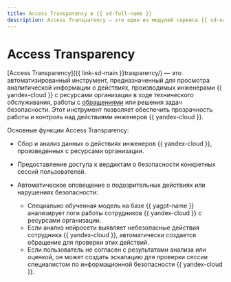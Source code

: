```yaml
---
title: Access Transparency в {{ sd-full-name }}
description: Access Transparency — это один из модулей сервиса {{ sd-name }}, представляющий собой автоматизированный инструмент для обеспечения прозрачности работы {{ yandex-cloud }}.
---
```


# Access Transparency

[Access Transparency]({{ link-sd-main }}trasparency/) — это автоматизированный инструмент, предназначенный для просмотра аналитической информации о действиях, производимых инженерами {{ yandex-cloud }} с ресурсами организации в ходе технического обслуживания, работы с [обращениями](../../support/overview.md) или решения задач безопасности. Этот инструмент позволяет обеспечить прозрачность работы и контроль над действиями инженеров {{ yandex-cloud }}.

Основные функции Access Transparency:

* Сбор и анализ данных о действиях инженеров {{ yandex-cloud }}, произведенных с ресурсами организации.
* Предоставление доступа к вердиктам о безопасности конкретных сессий пользователей.
* Автоматическое оповещение о подозрительных действиях или нарушениях безопасности:

    * Специально обученная модель на базе {{ yagpt-name }} анализирует логи работы сотрудников {{ yandex-cloud }} с ресурсами организации.
    * Если анализ нейросети выявляет небезопасные действия сотрудника {{ yandex-cloud }}, автоматически создается обращение для проверки этих действий.
    * Если пользователь не согласен с результатами анализа или оценкой, он может создать эскалацию для проверки сессии специалистом по информационной безопасности {{ yandex-cloud }}.
